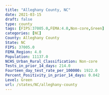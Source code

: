```yaml
---
title: "Alleghany County, NC"
date: 2021-03-15
draft: false
type: county
tags: [FIPS:37005.0,FEMA:4.0,Non-core,Green]
categories: [NC]
County: Alleghany County
State: NC
FIPS: 37005.0
FEMA_Region: 4.0
Population: 11137.0
NCHS_Urban_Rural_Classification: Non-core
Tests_in_prior_14_days: 214.0
Fourteen_day_test_rate_per_100000: 1922.0
Percent_Positivity_in_prior_14_days: 0.042
Level: Green
url: /states/NC/alleghany-county
---
```



